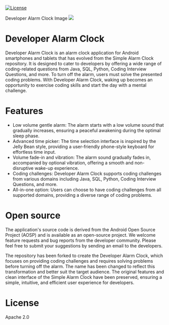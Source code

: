 [![License](https://img.shields.io/badge/License-Apache%202.0-blue.svg)](https://opensource.org/licenses/Apache-2.0)

Developer Alarm Clock Image
![](media/dev_alarm_screen.png)

# Developer Alarm Clock
Developer Alarm Clock is an alarm clock application for Android smartphones and tablets that has evolved from the Simple Alarm Clock repository. It is designed to cater to developers by offering a wide range of coding-related questions from Java, SQL, Python, Coding Interview Questions, and more. To turn off the alarm, users must solve the presented coding problems. With Developer Alarm Clock, waking up becomes an opportunity to exercise coding skills and start the day with a mental challenge.

# Features
* Low volume gentle alarm: The alarm starts with a low volume sound that gradually increases, ensuring a peaceful awakening during the optimal sleep phase.
* Advanced time picker: The time selection interface is inspired by the Jelly Bean style, providing a user-friendly phone-style keyboard for effortless time input.
* Volume fade-in and vibration: The alarm sound gradually fades in, accompanied by optional vibration, offering a smooth and non-disruptive wake-up experience.
* Coding challenges: Developer Alarm Clock supports coding challenges from various domains including Java, SQL, Python, Coding Interview Questions, and more.
* All-in-one option: Users can choose to have coding challenges from all supported domains, providing a diverse range of coding problems.

# Open source
The application's source code is derived from the Android Open Source Project (AOSP) and is available as an open-source project. We welcome feature requests and bug reports from the developer community. Please feel free to submit your suggestions by sending an email to the developers.

The repository has been forked to create the Developer Alarm Clock, which focuses on providing coding challenges and requires solving problems before turning off the alarm. The name has been changed to reflect this transformation and better suit the target audience. The original features and clean interface of the Simple Alarm Clock have been preserved, ensuring a simple, intuitive, and efficient user experience for developers.

# License
Apache 2.0
